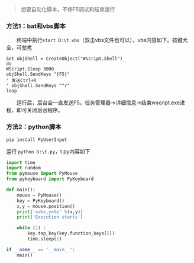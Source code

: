> 想要自动化脚本，不停F5调试和结束运行

### 方法1：bat和vbs脚本

&emsp;&emsp;终端中执行```start D:\t.vbs```（双击vbs文件也可以），vbs内容如下。按键大全，可[参考](https://www.cnblogs.com/caimuqing/p/5795614.html)

```vbs
Set objShell = CreateObject("Wscript.Shell")
do
WScript.Sleep 3000
objShell.SendKeys "{F5}"
' 发送Ctrl+R
' objShell.SendKeys "^r"
loop
```

&emsp;&emsp;运行后，后台会一直发送F5。任务管理器->详细信息->结束wscript.exe进程，即可关闭后台程序。

### 方法2：python脚本

```
pip install PyUserInput
```

运行 ```python D:\t.py```，t.py内容如下
```py
import time
import random
from pymouse import PyMouse
from pykeyboard import PyKeyboard

def main():
	mouse = PyMouse()
	key = PyKeyboard()
	x,y = mouse.position()
	print('x=%s,y=%s' %(x,y))
	print('Execution starts')

	while (1) :
		key.tap_key(key.function_keys[5])
		time.sleep(1)

if __name__ == '__main__':
    main()
```

